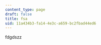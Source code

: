```yaml
---
content_type: page
draft: false
title: fsa
uid: 11a434b3-fa14-4e3c-a659-bc2fbad44ed6
---
```

fdgdszz